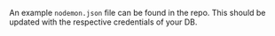 An example `nodemon.json` file can be found in the repo. This should be updated with the respective credentials of your DB.